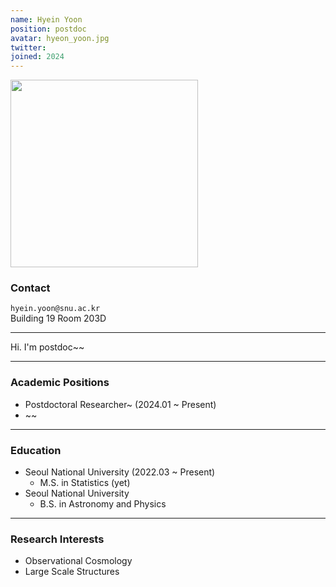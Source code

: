 ```yaml
---
name: Hyein Yoon
position: postdoc
avatar: hyeon_yoon.jpg
twitter:
joined: 2024
---
```


<img width="300" src="{{site.baseurl}}/images/people/{{page.avatar}}" data-action="zoom">

### Contact

<i class="fa fa-envelope-o"></i>  `hyein.yoon@snu.ac.kr`<br>
<i class="fa fa-building"></i> Building 19 Room 203D <br> 

<hr>

Hi. I'm postdoc~~ <br>
 
<hr>

### Academic Positions

* Postdoctoral Researcher~ (2024.01 ~ Present)
* ~~
<hr>

### Education

* Seoul National University (2022.03 ~ Present)
    - M.S. in Statistics (yet)
* Seoul National University 
    - B.S. in Astronomy and Physics

<hr>

### Research Interests

* Observational Cosmology
* Large Scale Structures
